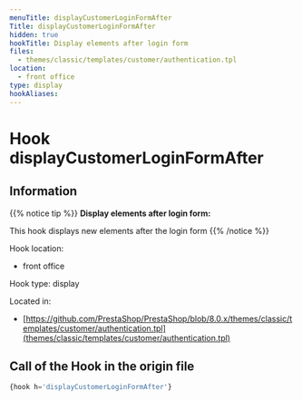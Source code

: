 ```yaml
---
menuTitle: displayCustomerLoginFormAfter
Title: displayCustomerLoginFormAfter
hidden: true
hookTitle: Display elements after login form
files:
  - themes/classic/templates/customer/authentication.tpl
location:
  - front office
type: display
hookAliases:
---
```


# Hook displayCustomerLoginFormAfter

## Information

{{% notice tip %}}
**Display elements after login form:** 

This hook displays new elements after the login form
{{% /notice %}}

Hook location:
  - front office

Hook type: display

Located in: 
  - [https://github.com/PrestaShop/PrestaShop/blob/8.0.x/themes/classic/templates/customer/authentication.tpl](themes/classic/templates/customer/authentication.tpl)

## Call of the Hook in the origin file

```php
{hook h='displayCustomerLoginFormAfter'}
```